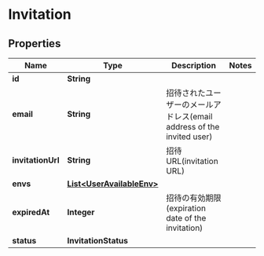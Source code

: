 

# Invitation


## Properties

| Name | Type | Description | Notes |
|------------ | ------------- | ------------- | -------------|
|**id** | **String** |  |  |
|**email** | **String** | 招待されたユーザーのメールアドレス(email address of the invited user) |  |
|**invitationUrl** | **String** | 招待URL(invitation URL) |  |
|**envs** | [**List&lt;UserAvailableEnv&gt;**](UserAvailableEnv.md) |  |  |
|**expiredAt** | **Integer** | 招待の有効期限(expiration date of the invitation) |  |
|**status** | **InvitationStatus** |  |  |



